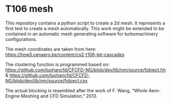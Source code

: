 # T106 mesh

This repository contains a python script to create a 2d mesh. It represents a
first test to create a mesh automatically. This work might be extended to be
contained in an automatic mesh generating software for turbomachinery
configurations.

The mesh coordinates are taken from here:
https://how5.cenaero.be/content/cs2-t106-lpt-cascades

The clustering function is programmed based on:
https://github.com/luohancfd/CFCFD-NG/blob/dev/lib/nm/source/fobject.hh &
https://github.com/luohancfd/CFCFD-NG/blob/dev/lib/nm/source/fobject.cxx

The actual blocking is resembled after the work of F. Wang, “Whole Aero-Engine
Meshing and CFD Simulation,” 2013.